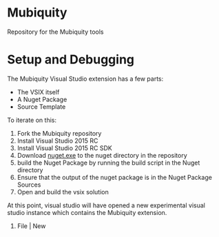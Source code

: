 # Mubiquity
Repository for the Mubiquity tools

# Setup and Debugging
The Mubiquity Visual Studio extension has a few parts:
* The VSIX itself
* A Nuget Package
* Source Template

To iterate on this:
1. Fork the Mubiquity repository
1. Install Visual Studio 2015 RC
1. Install Visual Studio 2015 RC SDK
1. Download [nuget.exe](https://nuget.org/nuget.exe) to the nuget directory in the repository
1. build the Nuget Package by running the build script in the Nuget directory
1. Ensure that the output of the nuget package is in the Nuget Package Sources
1. Open and build the vsix solution

At this point, visual studio will have opened a new experimental visual studio instance which contains the Mubiquity extension.

1. File | New

